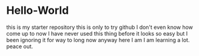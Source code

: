 # Hello-World
this is my starter repository
this is only to try github I don't even know how come up to now I have never used this thing before it looks so easy but I been ignoring it for way to long now anyway here I am I am learning a lot. peace out. 
